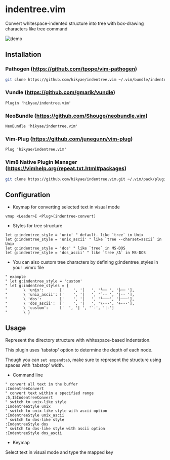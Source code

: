 # indentree.vim

Convert whitespace-indented structure into tree with box-drawing characters like tree command

![demo](https://user-images.githubusercontent.com/32293016/265293143-7413d1e8-7f0b-4a67-adde-1501781f813b.gif)

## Installation

### Pathogen (https://github.com/tpope/vim-pathogen)
```bash
git clone https://github.com/hikyae/indentree.vim ~/.vim/bundle/indentree.vim
```

### Vundle (https://github.com/gmarik/vundle)
```vim
Plugin 'hikyae/indentree.vim'
```

### NeoBundle (https://github.com/Shougo/neobundle.vim)
```vim
NeoBundle 'hikyae/indentree.vim'
```

### Vim-Plug (https://github.com/junegunn/vim-plug)
```vim
Plug 'hikyae/indentree.vim'
```

### Vim8 Native Plugin Manager (https://vimhelp.org/repeat.txt.html#packages)
```bash
git clone https://github.com/hikyae/indentree.vim.git ~/.vim/pack/plugins/start/indentree.vim
```

## Configuration

- Keymap for converting selected text in visual mode

```vim
vmap <Leader>I <Plug>(indentree-convert)
```

- Styles for tree structure

```vim
let g:indentree_style = 'unix' " default. like `tree` in Unix
let g:indentree_style = 'unix_ascii' " like `tree --charset=ascii` in Unix
let g:indentree_style = 'dos' " like `tree` in MS-DOS
let g:indentree_style = 'dos_ascii' " like `tree /A` in MS-DOS
```

- You can also custom tree characters by defining g:indentree_styles in your .vimrc file

```vim
" example
" let g:indentree_style = 'custom'
" let g:indentree_styles = {
"       \ 'unix':       ['    ', '│   ', '└── ', '├── '],
"       \ 'unix_ascii': ['    ', '|   ', '`-- ', '|-- '],
"       \ 'dos':        ['    ', '│   ', '└───', '├───'],
"       \ 'dos_ascii':  ['    ', '|   ', '\---', '+---'],
"       \ 'custom':     ['  ', '| ', '`-', '|-']
"       \ }
```

## Usage

Represent the directory structure with whitespace-based indentation.

This plugin uses 'tabstop' option to determine the depth of each node.

Though you can `set expandtab`, make sure to represent the structure using spaces with 'tabstop' width.

- Command line

```vim
" convert all text in the buffer
:IndentreeConvert
" convert text within a specified range
:5,15IndentreeConvert
" switch to unix-like style
:IndentreeStyle unix
" switch to unix-like style with ascii option
:IndentreeStyle unix_ascii
" switch to dos-like style
:IndentreeStyle dos
" switch to dos-like style with ascii option
:IndentreeStyle dos_ascii
```

- Keymap

Select text in visual mode and type the mapped key
